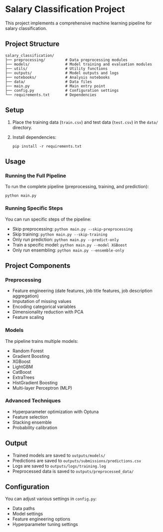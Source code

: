# Salary Classification Project

This project implements a comprehensive machine learning pipeline for salary classification.

## Project Structure

```
salary_classification/
├── preprocessing/         # Data preprocessing modules
├── models/                # Model training and evaluation modules
├── utils/                 # Utility functions
├── outputs/               # Model outputs and logs
├── notebooks/             # Analysis notebooks
├── data/                  # Data files
├── main.py                # Main entry point
├── config.py              # Configuration settings
└── requirements.txt       # Dependencies
```

## Setup

1. Place the training data (`train.csv`) and test data (`test.csv`) in the `data/` directory.

2. Install dependencies:
   ```
   pip install -r requirements.txt
   ```

## Usage

### Running the Full Pipeline

To run the complete pipeline (preprocessing, training, and prediction):

```
python main.py
```

### Running Specific Steps

You can run specific steps of the pipeline:

- Skip preprocessing: `python main.py --skip-preprocessing`
- Skip training: `python main.py --skip-training`
- Only run prediction: `python main.py --predict-only`
- Train a specific model: `python main.py --model XGBoost`
- Only run ensembling: `python main.py --ensemble-only`

## Project Components

### Preprocessing

- Feature engineering (date features, job title features, job description aggregation)
- Imputation of missing values
- Encoding categorical variables
- Dimensionality reduction with PCA
- Feature scaling

### Models

The pipeline trains multiple models:
- Random Forest
- Gradient Boosting
- XGBoost
- LightGBM
- CatBoost
- ExtraTrees
- HistGradient Boosting
- Multi-layer Perceptron (MLP)

### Advanced Techniques

- Hyperparameter optimization with Optuna
- Feature selection
- Stacking ensemble
- Probability calibration

## Output

- Trained models are saved to `outputs/models/`
- Predictions are saved to `outputs/submissions/predictions.csv`
- Logs are saved to `outputs/logs/training.log`
- Preprocessed data is saved to `outputs/preprocessed_data/`

## Configuration

You can adjust various settings in `config.py`:
- Data paths
- Model settings
- Feature engineering options
- Hyperparameter tuning settings 